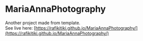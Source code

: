 # MariaAnnaPhotography
Another project made from template.<br>
See live here: [https://rafikitiki.github.io/MariaAnnaPhotography/](https://rafikitiki.github.io/MariaAnnaPhotography/)
